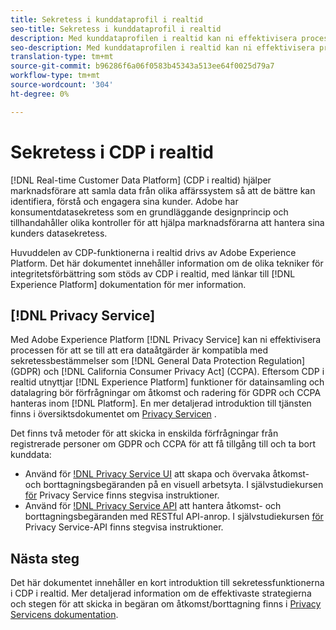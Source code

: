 ```yaml
---
title: Sekretess i kunddataprofil i realtid
seo-title: Sekretess i kunddataprofil i realtid
description: Med kunddataprofilen i realtid kan ni effektivisera processen att se till att era dataåtgärder följer sekretessreglerna.
seo-description: Med kunddataprofilen i realtid kan ni effektivisera processen att se till att era dataåtgärder följer sekretessreglerna.
translation-type: tm+mt
source-git-commit: b96286f6a06f0583b45343a513ee64f0025d79a7
workflow-type: tm+mt
source-wordcount: '304'
ht-degree: 0%

---
```



# Sekretess i CDP i realtid

[!DNL Real-time Customer Data Platform] (CDP i realtid) hjälper marknadsförare att samla data från olika affärssystem så att de bättre kan identifiera, förstå och engagera sina kunder. Adobe har konsumentdatasekretess som en grundläggande designprincip och tillhandahåller olika kontroller för att hjälpa marknadsförarna att hantera sina kunders datasekretess.

Huvuddelen av CDP-funktionerna i realtid drivs av Adobe Experience Platform. Det här dokumentet innehåller information om de olika tekniker för integritetsförbättring som stöds av CDP i realtid, med länkar till [!DNL Experience Platform] dokumentation för mer information.

## [!DNL Privacy Service]

Med Adobe Experience Platform [!DNL Privacy Service] kan ni effektivisera processen för att se till att era dataåtgärder är kompatibla med sekretessbestämmelser som [!DNL General Data Protection Regulation] (GDPR) och [!DNL California Consumer Privacy Act] (CCPA). Eftersom CDP i realtid utnyttjar [!DNL Experience Platform] funktioner för datainsamling och datalagring bör förfrågningar om åtkomst och radering för GDPR och CCPA hanteras inom [!DNL Platform]. En mer detaljerad introduktion till tjänsten finns i översiktsdokumentet om [Privacy Servicen](../../privacy-service/home.md) .

Det finns två metoder för att skicka in enskilda förfrågningar från registrerade personer om GDPR och CCPA för att få tillgång till och ta bort kunddata:

* Använd för [!DNL Privacy Service UI](https://gdprui.cloud.adobe.io/) att skapa och övervaka åtkomst- och borttagningsbegäranden på en visuell arbetsyta. I självstudiekursen [för](../../privacy-service/ui/overview.md) Privacy Service finns stegvisa instruktioner.
* Använd för [!DNL Privacy Service API](https://www.adobe.io/apis/experienceplatform/home/api-reference.html#!acpdr/swagger-specs/privacy-service.yaml) att hantera åtkomst- och borttagningsbegäranden med RESTful API-anrop. I självstudiekursen [för](../../privacy-service/api/getting-started.md) Privacy Service-API finns stegvisa instruktioner.

<!-- (Capability will not be available for November GA) 
## Opt-out capabilities

Real-time CDP provides two types of consumer opt-out capabilities:

1. **General opt-out**: (Waiting on info)
1. **Segment-level opt-out of sale**: Opt-out of sale requests are captured using the Profile Privacy mixin (see the section on "Handling opt-out requests" in the [Real-time Customer Profile overview](../../profile/home.md) for more information). Using this, you can exclude users who have opted out from a segment using boolean logic ("AND NOT") in the segment predicate.
-->

## Nästa steg

Det här dokumentet innehåller en kort introduktion till sekretessfunktionerna i CDP i realtid. Mer detaljerad information om de effektivaste strategierna och stegen för att skicka in begäran om åtkomst/borttagning finns i [Privacy Servicens dokumentation](../../privacy-service/home.md).